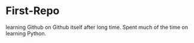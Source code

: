 # First-Repo
learning Github on Github itself after long time. Spent much of the time on learning Python.
